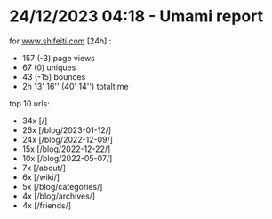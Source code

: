 # 24/12/2023 04:18 - Umami report
for www.shifeiti.com [24h] :

 - 157 (-3) page views
 - 67 (0) uniques
 - 43 (-15) bounces
 - 2h 13' 16'' (40' 14'') totaltime


top 10 urls:
 - 34x [/]
 - 26x [/blog/2023-01-12/]
 - 24x [/blog/2022-12-09/]
 - 15x [/blog/2022-12-22/]
 - 10x [/blog/2022-05-07/]
 - 7x [/about/]
 - 6x [/wiki/]
 - 5x [/blog/categories/]
 - 4x [/blog/archives/]
 - 4x [/friends/]


